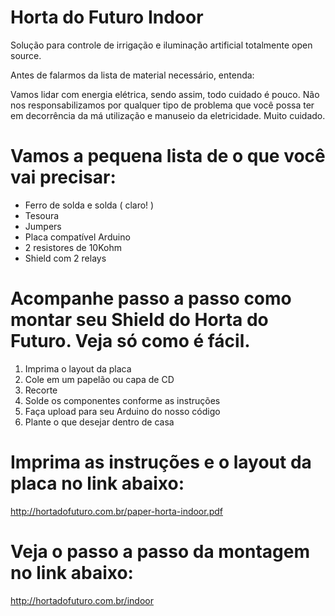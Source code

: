 # Horta do Futuro Indoor
Solução para controle de irrigação e iluminação artificial totalmente open source.

Antes de falarmos da lista de material necessário, entenda:

Vamos lidar com energia elétrica, sendo assim, todo cuidado é pouco. Não nos responsabilizamos por qualquer tipo de problema que você possa ter em decorrência da má utilização e manuseio da eletricidade. Muito cuidado.

# Vamos a pequena lista de o que você vai precisar:

- Ferro de solda e solda ( claro! )
- Tesoura
- Jumpers
- Placa compatível Arduino
- 2 resistores de 10Kohm
- Shield com 2 relays

# Acompanhe passo a passo como montar seu Shield do Horta do Futuro. Veja só como é fácil.

1. Imprima o layout da placa
2. Cole em um papelão ou capa de CD
3. Recorte
4. Solde os componentes conforme as instruções
5. Faça upload para seu Arduino do nosso código
6. Plante o que desejar dentro de casa

# Imprima as instruções e o layout da placa no link abaixo:
http://hortadofuturo.com.br/paper-horta-indoor.pdf

# Veja o passo a passo da montagem no link abaixo:
http://hortadofuturo.com.br/indoor
